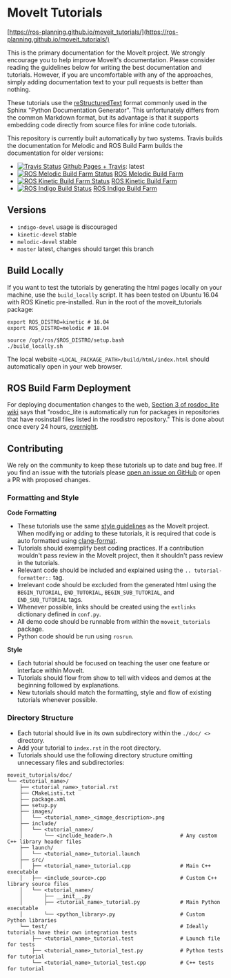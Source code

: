 # MoveIt Tutorials

[https://ros-planning.github.io/moveit_tutorials/](https://ros-planning.github.io/moveit_tutorials/)

This is the primary documentation for the MoveIt project. We strongly encourage you to help improve MoveIt's documentation. Please consider reading the guidelines below for writing the best documentation and tutorials. However, if you are uncomfortable with any of the approaches, simply adding documentation text to your pull requests is better than nothing.

These tutorials use the [reStructuredText](http://www.sphinx-doc.org/en/stable/rest.html) format commonly used in the Sphinx "Python Documentation Generator". This unfortunately differs from the common Markdown format, but its advantage is that it supports embedding code directly from source files for inline code tutorials.

This repository is currently built automatically by two systems. Travis builds the documentation for Melodic and ROS Build Farm builds the documentation for older versions:
- [![Travis Status](https://travis-ci.org/ros-planning/moveit_tutorials.svg?branch=master)](https://travis-ci.org/ros-planning/moveit_tutorials) [Github Pages + Travis](https://ros-planning.github.io/moveit_tutorials/): latest
- [![ROS Melodic Build Farm Status](http://build.ros.org/buildStatus/icon?job=Mdoc__moveit_tutorials__ubuntu_bionic_amd64)](http://build.ros.org/job/Mdoc__moveit_tutorials__ubuntu_bionic_amd64/) [ROS Melodic Build Farm](http://docs.ros.org/melodic/api/moveit_tutorials/html/)
- [![ROS Kinetic Build Farm Status](http://build.ros.org/buildStatus/icon?job=Kdoc__moveit_tutorials__ubuntu_xenial_amd64)](http://build.ros.org/job/Kdoc__moveit_tutorials__ubuntu_xenial_amd64/) [ROS Kinetic Build Farm](http://docs.ros.org/kinetic/api/moveit_tutorials/html/)
- [![ROS Indigo Build Status](http://build.ros.org/buildStatus/icon?job=Idoc__moveit_tutorials__ubuntu_trusty_amd64)](http://build.ros.org/job/Idoc__moveit_tutorials__ubuntu_trusty_amd64/) [ROS Indigo Build Farm](http://docs.ros.org/indigo/api/moveit_tutorials/html/)

## Versions

- ``indigo-devel`` usage is discouraged
- ``kinetic-devel`` stable
- ``melodic-devel`` stable
- ``master`` latest, changes should target this branch

## Build Locally

If you want to test the tutorials by generating the html pages locally on your machine, use the ``build_locally`` script.
It has been tested on Ubuntu 16.04 with ROS Kinetic pre-installed. Run in the root of the moveit_tutorials package:

    export ROS_DISTRO=kinetic # 16.04
    export ROS_DISTRO=melodic # 18.04

    source /opt/ros/$ROS_DISTRO/setup.bash
    ./build_locally.sh

The local website ``<LOCAL_PACKAGE_PATH>/build/html/index.html`` should automatically open in your web browser.

## ROS Build Farm Deployment

For deploying documentation changes to the web, [Section 3 of rosdoc_lite wiki](http://wiki.ros.org/rosdoc_lite) says that "rosdoc_lite is automatically run for packages in repositories that have rosinstall files listed in the rosdistro repository." This is done about once every 24 hours, [overnight](http://wiki.ros.org/rosdistro/Tutorials/Indexing%20Your%20ROS%20Repository%20for%20Documentation%20Generation).

## Contributing

We rely on the community to keep these tutorials up to date and bug free. If you find an issue with the tutorials please [open an issue on GitHub](https://github.com/ros-planning/moveit_tutorials/issues/new) or open a PR with proposed changes.

### Formatting and Style

**Code Formatting**

* These tutorials use the same [style guidelines](http://moveit.ros.org/documentation/contributing/code/) as the MoveIt project. When modifying or adding to these tutorials, it is required that code is auto formatted using [clang-format](http://moveit.ros.org/documentation/contributing/code/).
* Tutorials should exemplify best coding practices. If a contribution wouldn't pass review in the MoveIt project, then it shouldn't pass review in the tutorials.
* Relevant code should be included and explained using the ``.. tutorial-formatter::`` tag.
* Irrelevant code should be excluded from the generated html using the ``BEGIN_TUTORIAL``, ``END_TUTORIAL``, ``BEGIN_SUB_TUTORIAL``, and ``END_SUB_TUTORIAL`` tags.
* Whenever possible, links should be created using the ``extlinks`` dictionary defined in ``conf.py``.
* All demo code should be runnable from within the ``moveit_tutorials`` package.
* Python code should be run using ``rosrun``.

**Style**

* Each tutorial should be focused on teaching the user one feature or interface within MoveIt.
* Tutorials should flow from show to tell with videos and demos at the beginning followed by explanations.
* New tutorials should match the formatting, style and flow of existing tutorials whenever possible.

### Directory Structure

* Each tutorial should live in its own subdirectory within the `./doc/ <>` directory.
* Add your tutorial to `index.rst` in the root directory.
* Tutorials should use the following directory structure omitting unnecessary files and subdirectories:

```
moveit_tutorials/doc/
└── <tutorial_name>/
    ├── <tutorial_name>_tutorial.rst
    ├── CMakeLists.txt
    ├── package.xml
    ├── setup.py
    ├── images/
    │   └── <tutorial_name>_<image_description>.png
    ├── include/
    │   └── <tutorial_name>/
    │       └── <include_header>.h                      # Any custom C++ library header files
    ├── launch/
    │   └── <tutorial_name>_tutorial.launch
    ├── src/
    │   ├── <tutorial_name>_tutorial.cpp                # Main C++ executable
    │   ├── <include_source>.cpp                        # Custom C++ library source files
    │   └── <tutorial_name>/
    │       ├── __init__.py
    │       ├── <tutorial_name>_tutorial.py             # Main Python executable
    │       └── <python_library>.py                     # Custom Python libraries
    └── test/                                           # Ideally tutorials have their own integration tests
        ├── <tutorial_name>_tutorial.test               # Launch file for tests
        ├── <tutorial_name>_tutorial_test.py            # Python tests for tutorial
        └── <tutorial_name>_tutorial_test.cpp           # C++ tests for tutorial
```
